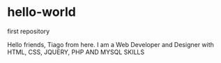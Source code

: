 hello-world
===========

first repository

Hello friends, Tiago from here.
I am a Web Developer and Designer with HTML, CSS, JQUERY, PHP AND MYSQL SKILLS
